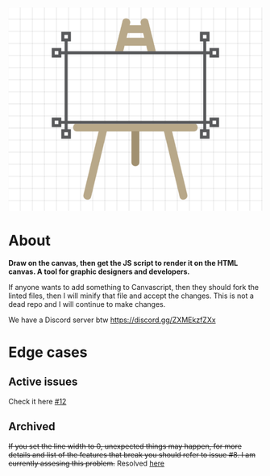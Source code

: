 <meta charset="UTF-8">
    <meta name="viewport" content="width=device-width, initial-scale=1.0">
    <meta name="description" content="Draw on the canvas, then get the js script to render it on the HTML canvas">
    <meta name="keywords" content="draw, canvas, js, script, render, design, html, code, canvascript, graphic">
    <meta name="author" content="Viraj Bijpuria">
    <meta property="og:title" content="CanvaScript - Design for the canvas">
    <meta property="og:description"
        content="Draw on the canvas, then get the js script to render it on the HTML canvas. A tool for graphic designers and developers.">
    <meta property="og:image" content="https://vbprodev.github.io/Canvascript/CanvaScript.png">
    <meta property="og:url" content="https://vbprodev.github.io/Canvascript/">
    <meta property="og:type" content="website">
<img src="assets/CanvaScript.png" alt="Canvascript logo">
<h1>About</h1>
<p><b>Draw on the canvas, then get the JS script to render it on the HTML canvas. A tool for graphic designers and developers.</b></p>
If anyone wants to add something to Canvascript, then they should fork the linted files, then I will minify that file and accept the changes. This is not a dead repo and I will continue to make changes.

<p>We have a Discord server btw <a href="https://discord.gg/ZXMEkzfZXx" target="_blank">https://discord.gg/ZXMEkzfZXx</a></p>
<h1>Edge cases</h1>
<h2>Active issues</h2>
<p>Check it here <a href="https://github.com/VBproDev/Canvascript/issues/12">#12</a></p>
<h2>Archived</h2>
<p><s>If you set the line width to 0, unexpected things may happen, for more details and list of the features that break you should refer to issue #8. I am currently assesing this problem.</s> Resolved <a href="https://github.com/VBproDev/Canvascript/pull/9" target="_blank">here</a></p>
